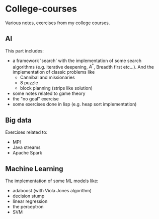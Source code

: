 # College-courses

Various notes, exercises from my college courses. 

## AI

This part includes:
- a framework 'search' with the implementation of some search algorithms (e.g. iterative deepening, $A^*$, Breadth first etc...). And the implementation of classic problems like
  -  Cannibal and missionaries
  -  8 puzzle
  -  block planning (strips like solution)
- some notes related to game theory
- the "no goal" exercise
- some exercises done in lisp (e.g. heap sort implementation)

## Big data

Exercises related to:
- MPI
- Java streams
- Apache Spark

## Machine Learning
The implementation of some ML models like:
- adaboost (with Viola Jones algorithm)
- decision stump
- linear regression
- the perceptron
- SVM
